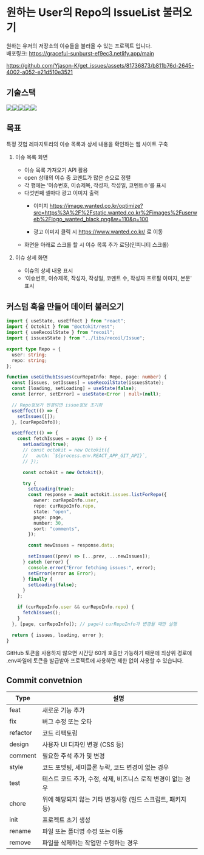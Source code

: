 # 원하는 User의 Repo의 IssueList 불러오기

원하는 유저의 저장소의 이슈들을 불러올 수 있는 프로젝트 입니다. <br/>
배포링크: https://graceful-sunburst-ef9ec3.netlify.app/main

https://github.com/Yjason-K/get_issues/assets/81736873/b811b76d-2645-4002-a052-e21d510e3521





## 기술스택
<img src="https://img.shields.io/badge/React-61DAFB?style=flat-square&logo=React&logoColor=black"/><img src="https://img.shields.io/badge/typescript-%23007ACC.svg?style=flat-square&logo=typescript&logoColor=white"/><img src="https://img.shields.io/badge/recoil-f26b00?style=flat-square&logo=styled-components&logoColor=white"/><img src="https://img.shields.io/badge/React Router-CA4245?style=flat-square&logo=reactrouter&logoColor=white"/><img src="https://img.shields.io/badge/Netlify-00C7B7?style=flat-square&logo=&logoColor=black"/>


## 목표
특정 깃헙 레파지토리의 이슈 목록과 상세 내용을 확인하는 웹 사이트 구축

1. 이슈 목록 화면
    - 이슈 목록 가져오기 API 활용
    - open 상태의 이슈 중 코멘트가 많은 순으로 정렬
    - 각 행에는 ‘이슈번호, 이슈제목, 작성자, 작성일, 코멘트수’를 표시
    - 다섯번째 셀마다 광고 이미지 출력
        - 이미지
            https://image.wanted.co.kr/optimize?src=https%3A%2F%2Fstatic.wanted.co.kr%2Fimages%2Fuserweb%2Flogo_wanted_black.png&w=110&q=100
            
        - 광고 이미지 클릭 시 https://www.wanted.co.kr/ 로 이동
    - 화면을 아래로 스크롤 할 시 이슈 목록 추가 로딩(인피니티 스크롤)

1. 이슈 상세 화면
    - 이슈의 상세 내용 표시
    - ‘이슈번호, 이슈제목, 작성자, 작성일, 코멘트 수, 작성자 프로필 이미지, 본문' 표시

## 커스텀 훅을 만들어 데이터 불러오기
```typescript
import { useState, useEffect } from "react";
import { Octokit } from "@octokit/rest";
import { useRecoilState } from "recoil";
import { issuesState } from "../libs/recoil/Issue";

export type Repo = {
  user: string;
  repo: string;
};

function useGithubIssues(curRepoInfo: Repo, page: number) {
  const [issues, setIssues] = useRecoilState(issuesState);
  const [loading, setLoading] = useState(false);
  const [error, setError] = useState<Error | null>(null);

  // Repo정보가 변경되면 issue정보 초기화
  useEffect(() => {
    setIssues([]);
  }, [curRepoInfo]);

  useEffect(() => {
    const fetchIssues = async () => {
      setLoading(true);
      // const octokit = new Octokit({
      //   auth: `${process.env.REACT_APP_GIT_API}`,
      // });

      const octokit = new Octokit();

      try {
        setLoading(true);
        const response = await octokit.issues.listForRepo({
          owner: curRepoInfo.user,
          repo: curRepoInfo.repo,
          state: "open",
          page: page,
          number: 30,
          sort: "comments",
        });

        const newIssues = response.data;

        setIssues((prev) => [...prev, ...newIssues]);
      } catch (error) {
        console.error("Error fetching issues:", error);
        setError(error as Error);
      } finally {
        setLoading(false);
      }
    };

    if (curRepoInfo.user && curRepoInfo.repo) {
      fetchIssues();
    }
  }, [page, curRepoInfo]); // page나 curRepoInfo가 변경될 때만 실행

  return { issues, loading, error };
}
```

GitHub 토큰을 사용하지 않으면 시간당 60개 호출만 가능하기 때문에 최상위 경로에 .env파일에 토큰을 발급받아 프로젝트에 사용하면
제한 없이 사용할 수 있습니다.


## Commit convetnion

| Type       | 설명                                                         |
|------------|------------------------------------------------------------|
| feat       | 새로운 기능 추가                                             |
| fix        | 버그 수정 또는 오타                                          |
| refactor   | 코드 리팩토링                                                 |
| design     | 사용자 UI 디자인 변경 (CSS 등)                               |
| comment    | 필요한 주석 추가 및 변경                                      |
| style      | 코드 포맷팅, 세미콜론 누락, 코드 변경이 없는 경우              |
| test       | 테스트 코드 추가, 수정, 삭제, 비즈니스 로직 변경이 없는 경우 |
| chore      | 위에 해당되지 않는 기타 변경사항 (빌드 스크립트, 패키지 등) |
| init       | 프로젝트 초기 생성                                            |
| rename     | 파일 또는 폴더명 수정 또는 이동                                |
| remove     | 파일을 삭제하는 작업만 수행하는 경우                          |
